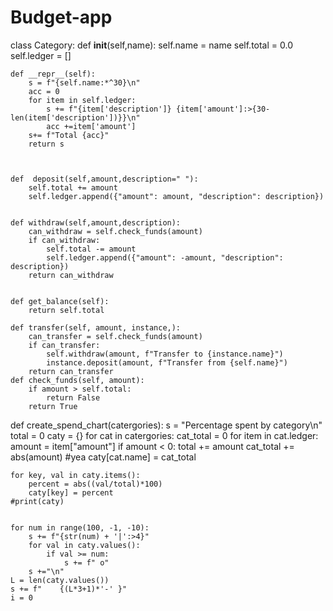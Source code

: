 # Budget-app

class Category:
    def __init__(self,name):
        self.name = name
        self.total = 0.0
        self.ledger = []
    
    def __repr__(self):
        s = f"{self.name:*^30}\n"
        acc = 0
        for item in self.ledger:
            s += f"{item['description']} {item['amount']:>{30-len(item['description'])}}\n" 
            acc +=item['amount']
        s+= f"Total {acc}"
        return s
                                      
    
    
    def  deposit(self,amount,description=" "):
        self.total += amount
        self.ledger.append({"amount": amount, "description": description})


    def withdraw(self,amount,description):
        can_withdraw = self.check_funds(amount)
        if can_withdraw:
            self.total -= amount
            self.ledger.append({"amount": -amount, "description": description})
        return can_withdraw
    
    
    def get_balance(self):
        return self.total
    
    def transfer(self, amount, instance,):
        can_transfer = self.check_funds(amount)
        if can_transfer:
            self.withdraw(amount, f"Transfer to {instance.name}")
            instance.deposit(amount, f"Transfer from {self.name}")
        return can_transfer
    def check_funds(self, amount):
        if amount > self.total:
            return False
        return True
            
def create_spend_chart(catergories):
    s = "Percentage spent by category\n"
    total = 0
    caty = {}
    for cat in catergories:
        cat_total = 0
        for item in cat.ledger:
            amount = item["amount"]
            if amount < 0:
                total += amount
                cat_total += abs(amount)  #yea
        caty[cat.name] = cat_total
        
    for key, val in caty.items():
        percent = abs((val/total)*100)
        caty[key] = percent
    #print(caty)
        
    
    for num in range(100, -1, -10):
        s += f"{str(num) + '|':>4}"
        for val in caty.values():          
            if val >= num:               
                s += f" o"
        s +="\n"
    L = len(caty.values()) 
    s += f"    {(L*3+1)*'-' }"
    i = 0
